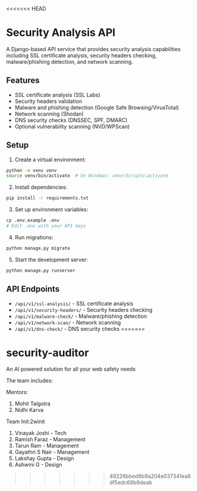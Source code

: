 <<<<<<< HEAD
# Security Analysis API

A Django-based API service that provides security analysis capabilities including SSL certificate analysis, security headers checking, malware/phishing detection, and network scanning.

## Features

- SSL certificate analysis (SSL Labs)
- Security headers validation
- Malware and phishing detection (Google Safe Browsing/VirusTotal)
- Network scanning (Shodan)
- DNS security checks (DNSSEC, SPF, DMARC)
- Optional vulnerability scanning (NVD/WPScan)

## Setup

1. Create a virtual environment:
```bash
python -m venv venv
source venv/bin/activate  # On Windows: venv\Scripts\activate
```

2. Install dependencies:
```bash
pip install -r requirements.txt
```

3. Set up environment variables:
```bash
cp .env.example .env
# Edit .env with your API keys
```

4. Run migrations:
```bash
python manage.py migrate
```

5. Start the development server:
```bash
python manage.py runserver
```

## API Endpoints

- `/api/v1/ssl-analysis/` - SSL certificate analysis
- `/api/v1/security-headers/` - Security headers checking
- `/api/v1/malware-check/` - Malware/phishing detection
- `/api/v1/network-scan/` - Network scanning
- `/api/v1/dns-check/` - DNS security checks
=======
# security-auditor

An AI powered solution for all your web safety needs

The team includes:

Mentors: 
1. Mohit Talgotra
2. Nidhi Karva

Team Init:2winit 

1. Vinayak Joshi - Tech
2. Ramish Faraz - Management
3. Tarun Ram - Management
4. Gayathri S Nair - Management
5. Lakshay Gupta - Design
6. Ashwini G - Design
>>>>>>> 49226bbed6b9a204e037341ea6df5edc68b9deab
